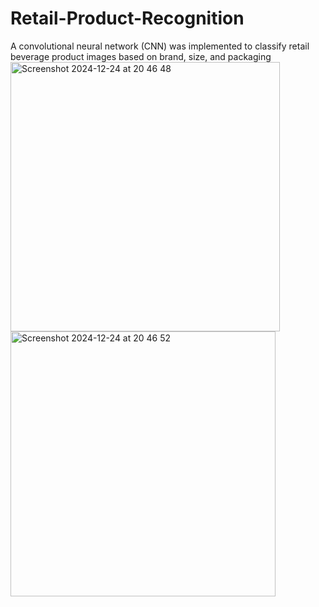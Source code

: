 # Retail-Product-Recognition
A convolutional neural network (CNN) was implemented to classify retail beverage product images based on brand, size, and packaging
<img width="431" alt="Screenshot 2024-12-24 at 20 46 48" src="https://github.com/user-attachments/assets/78aeeea8-326d-483c-8e7e-1e1a6a0420e4" />
<img width="424" alt="Screenshot 2024-12-24 at 20 46 52" src="https://github.com/user-attachments/assets/1eba1699-9dde-4761-8c3e-49391063af4e" />
